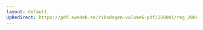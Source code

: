 ```yaml
---
layout: default
UpRedirect: https://pdf.swedeb.se/riksdagen-volumeG-pdf/200001/reg_200001/reg_200001_0246.pdf
---
```

